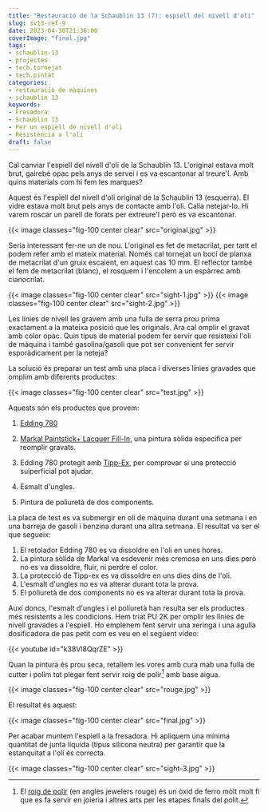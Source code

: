 ```yaml
---
title: "Restauració de la Schaublin 13 (7): espiell del nivell d'oli"
slug: sv13-ref-9
date: 2023-04-30T21:36:00
coverImage: "final.jpg"
tags:
- schaublin-13
- projectes
- tech.tornejat
- tech.pintat
categories:
- restauració de màquines
- schaublin 13
keywords:
- Fresadora
- Schaublin 13
- Fer un espiell de nivell d'oli
- Resistència a l'oli
draft: false
---
```


Cal canviar l'espiell del nivell d'oli de la Schaublin 13. L'original
estava molt brut, gairebé opac pels anys de servei i es va escantonar
al treure'l. Amb quins materials com hi fem les marques?

<!--more-->

Aquest és l'espiell del nivell d'oli original de la Schaublin 13
(esquerra). El vidre estava molt brut pels anys de contacte amb
l'oli. Calia netejar-lo. Hi varem roscar un parell de forats per
extreure'l però es va escantonar.

{{< image classes="fig-100 center clear" src="original.jpg" >}}

Seria interessant fer-ne un de nou. L'original es fet de metacrilat,
per tant el podem refer amb el mateix material. Només cal tornejat un
bocí de planxa de metacrilat d'un gruix escaient, en aquest cas 10
mm. El reflector també el fem de metacrilat (blanc), el rosquem i
l'encolem a un espàrrec amb cianocrilat.

{{< image classes="fig-100 center clear" src="sight-1.jpg" >}}
{{< image classes="fig-100 center clear" src="sight-2.jpg" >}}

Les línies de nivell les gravem amb una fulla de serra prou prima
exactament a la mateixa posició que les originals. Ara cal omplir el
gravat amb color opac. Quin tipus de material podem fer servir que
resisteixi l'oli de màquina i també gasolina/gasoli que pot ser
convenient fer servir esporàdicament per la neteja?

La solució és preparar un test amb una placa i diverses línies
gravades que omplim amb diferents productes:

{{< image classes="fig-100 center clear" src="test.jpg" >}}

Aquests són els productes que provem:

1. [Edding 780](https://www.edding.com/products/edding-780-paint-marker)

2. [Markal Paintstick\+ Lacquer
   Fill-In](https://markal.com/products/paintstik-lacquer-fill-in),
   una pintura sòlida especifica per reomplir gravats.

3. Edding 780 protegit amb
   [Tipp-Ex](https://en.wikipedia.org/wiki/Tipp-Ex), per comprovar si
   una protecció suiperficial pot ajudar.

4. Esmalt d'ungles.

5. Pintura de poliuretà de dos components.

La placa de test es va submergir en oli de màquina durant una setmana
i en una barreja de gasoli i benzina durant una altra setmana. El
resultat va ser el que segueix:

1. El retolador Edding 780 es va dissoldre en l'oli en unes hores.
2. La pintura sòlida de Markal va esdevenir més cremosa en uns dies
   però no es va dissoldre, fluir, ni perdre el color.
3. La protecció de Tipp-ex es va dissoldre en uns dies dins de l'oli.
4. L'esmalt d'ungles no es va alterar durant tota la prova.
5. El poliuretà de dos components no es va alterar durant tota la prova.

Auxí doncs, l'esmalt d'ungles i el poliuretà han resulta ser els
productes més resistents a les condicions. Hem triat PU 2K per omplir
les línies de nivell gravades a l'espiell. Ho emplenem fent servir una
xeringa i una agulla dosificadora de pas petit com es veu en el
següent vídeo:

{{< youtube id="k38Vl8QqrZE" >}}

Quan la pintura és prou seca, retallem les vores amb cura mab una
fulla de cutter i polim tot plegar fent servir roig de polir[^1] amb base
aigua.

{{< image classes="fig-100 center clear" src="rouge.jpg" >}}

El resultat és aquest:

{{< image classes="fig-100 center clear" src="final.jpg" >}}

Per acabar muntem l'espiell a la fresadora. Hi apliquem una mínima
quantitat de junta líquida (tipus silicona neutra) per garantir que la
estanquitat a l'oli és correcta.

{{< image classes="fig-100 center clear" src="sight-3.jpg" >}}

[^1]: El [roig de
    polir](https://www.termcat.cat/es/cercaterm/fitxa/Mjc1NjA2NQ%3D%3D)
    (en anglès jewelers rouge) és un òxid de ferro mòlt molt fi que es
    fa servir en joieria i altres arts per les etapes finals del
    polit.
